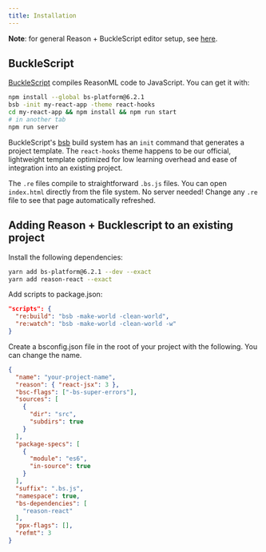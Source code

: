 ```yaml
---
title: Installation
---
```


**Note**: for general Reason + BuckleScript editor setup, see [here](https://reasonml.github.io/docs/en/editor-plugins).

## BuckleScript

[BuckleScript](http://bucklescript.github.io/) compiles ReasonML code to JavaScript. You can get it with:

```sh
npm install --global bs-platform@6.2.1
bsb -init my-react-app -theme react-hooks
cd my-react-app && npm install && npm run start
# in another tab
npm run server
```

BuckleScript's [bsb](https://bucklescript.github.io/docs/en/build-overview.html) build system has an `init` command that generates a project template. The `react-hooks` theme happens to be our official, lightweight template optimized for low learning overhead and ease of integration into an existing project.

The `.re` files compile to straightforward `.bs.js` files. You can open `index.html` directly from the file system. No server needed! Change any `.re` file to see that page automatically refreshed.

## Adding Reason + Bucklescript to an existing project

Install the following dependencies:

```sh
yarn add bs-platform@6.2.1 --dev --exact
yarn add reason-react --exact
```

Add scripts to package.json:

```json
"scripts": {
  "re:build": "bsb -make-world -clean-world",
  "re:watch": "bsb -make-world -clean-world -w"
}
```

Create a bsconfig.json file in the root of your project with the following. You can change the name.

```json
{
  "name": "your-project-name",
  "reason": { "react-jsx": 3 },
  "bsc-flags": ["-bs-super-errors"],
  "sources": [
    {
      "dir": "src",
      "subdirs": true
    }
  ],
  "package-specs": [
    {
      "module": "es6",
      "in-source": true
    }
  ],
  "suffix": ".bs.js",
  "namespace": true,
  "bs-dependencies": [
    "reason-react"
  ],
  "ppx-flags": [],
  "refmt": 3
}
```
